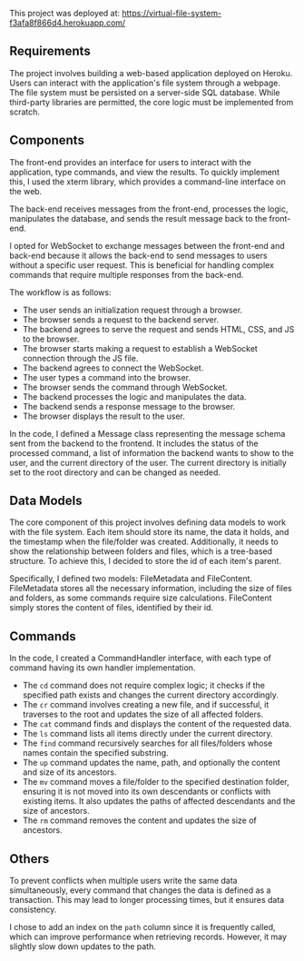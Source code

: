 This project was deployed at: https://virtual-file-system-f3afa8f866d4.herokuapp.com/

## Requirements
The project involves building a web-based application deployed on Heroku. Users can interact with the application's file system through a webpage. The file system must be persisted on a server-side SQL database. While third-party libraries are permitted, the core logic must be implemented from scratch.

## Components
The front-end provides an interface for users to interact with the application, type commands, and view the results. To quickly implement this, I used the <link href="http://xtermjs.org/docs/api/addons/attach/">xterm</link> library, which provides a command-line interface on the web.

The back-end receives messages from the front-end, processes the logic, manipulates the database, and sends the result message back to the front-end.

I opted for WebSocket to exchange messages between the front-end and back-end because it allows the back-end to send messages to users without a specific user request. This is beneficial for handling complex commands that require multiple responses from the back-end.

The workflow is as follows:
- The user sends an initialization request through a browser.
- The browser sends a request to the backend server.
- The backend agrees to serve the request and sends HTML, CSS, and JS to the browser.
- The browser starts making a request to establish a WebSocket connection through the JS file.
- The backend agrees to connect the WebSocket.
- The user types a command into the browser.
- The browser sends the command through WebSocket.
- The backend processes the logic and manipulates the data.
- The backend sends a response message to the browser.
- The browser displays the result to the user.

In the code, I defined a Message class representing the message schema sent from the backend to the frontend. It includes the status of the processed command, a list of information the backend wants to show to the user, and the current directory of the user. The current directory is initially set to the root directory and can be changed as needed.

## Data Models
The core component of this project involves defining data models to work with the file system. Each item should store its name, the data it holds, and the timestamp when the file/folder was created. Additionally, it needs to show the relationship between folders and files, which is a tree-based structure. To achieve this, I decided to store the id of each item's parent.

Specifically, I defined two models: FileMetadata and FileContent. FileMetadata stores all the necessary information, including the size of files and folders, as some commands require size calculations. FileContent simply stores the content of files, identified by their id.

## Commands
In the code, I created a CommandHandler interface, with each type of command having its own handler implementation.

- The `cd` command does not require complex logic; it checks if the specified path exists and changes the current directory accordingly.
- The `cr` command involves creating a new file, and if successful, it traverses to the root and updates the size of all affected folders.
- The `cat` command finds and displays the content of the requested data.
- The `ls` command lists all items directly under the current directory.
- The `find` command recursively searches for all files/folders whose names contain the specified substring.
- The `up` command updates the name, path, and optionally the content and size of its ancestors.
- The `mv` command moves a file/folder to the specified destination folder, ensuring it is not moved into its own descendants or conflicts with existing items. It also updates the paths of affected descendants and the size of ancestors.
- The `rm` command removes the content and updates the size of ancestors.

## Others
To prevent conflicts when multiple users write the same data simultaneously, every command that changes the data is defined as a transaction. This may lead to longer processing times, but it ensures data consistency.

I chose to add an index on the `path` column since it is frequently called, which can improve performance when retrieving records. However, it may slightly slow down updates to the path.
